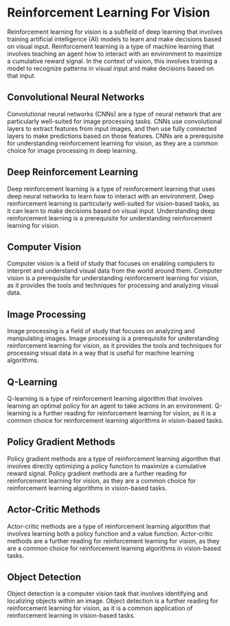 # Reinforcement Learning For Vision

Reinforcement learning for vision is a subfield of deep learning that involves training artificial intelligence (AI) models to learn and make decisions based on visual input. Reinforcement learning is a type of machine learning that involves teaching an agent how to interact with an environment to maximize a cumulative reward signal. In the context of vision, this involves training a model to recognize patterns in visual input and make decisions based on that input.

## Convolutional Neural Networks

Convolutional neural networks (CNNs) are a type of neural network that are particularly well-suited for image processing tasks. CNNs use convolutional layers to extract features from input images, and then use fully connected layers to make predictions based on those features. CNNs are a prerequisite for understanding reinforcement learning for vision, as they are a common choice for image processing in deep learning.

## Deep Reinforcement Learning

Deep reinforcement learning is a type of reinforcement learning that uses deep neural networks to learn how to interact with an environment. Deep reinforcement learning is particularly well-suited for vision-based tasks, as it can learn to make decisions based on visual input. Understanding deep reinforcement learning is a prerequisite for understanding reinforcement learning for vision.

## Computer Vision

Computer vision is a field of study that focuses on enabling computers to interpret and understand visual data from the world around them. Computer vision is a prerequisite for understanding reinforcement learning for vision, as it provides the tools and techniques for processing and analyzing visual data.

## Image Processing

Image processing is a field of study that focuses on analyzing and manipulating images. Image processing is a prerequisite for understanding reinforcement learning for vision, as it provides the tools and techniques for processing visual data in a way that is useful for machine learning algorithms.

## Q-Learning

Q-learning is a type of reinforcement learning algorithm that involves learning an optimal policy for an agent to take actions in an environment. Q-learning is a further reading for reinforcement learning for vision, as it is a common choice for reinforcement learning algorithms in vision-based tasks.

## Policy Gradient Methods

Policy gradient methods are a type of reinforcement learning algorithm that involves directly optimizing a policy function to maximize a cumulative reward signal. Policy gradient methods are a further reading for reinforcement learning for vision, as they are a common choice for reinforcement learning algorithms in vision-based tasks.

## Actor-Critic Methods

Actor-critic methods are a type of reinforcement learning algorithm that involves learning both a policy function and a value function. Actor-critic methods are a further reading for reinforcement learning for vision, as they are a common choice for reinforcement learning algorithms in vision-based tasks.

## Object Detection

Object detection is a computer vision task that involves identifying and localizing objects within an image. Object detection is a further reading for reinforcement learning for vision, as it is a common application of reinforcement learning in vision-based tasks.
